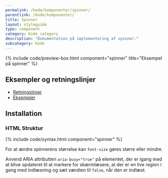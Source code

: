 ```yaml
---
permalink: /kode/komponenter/spinner/
parentlink: /kode/komponenter/
title: Spinner
layout: styleguide
type: component
category: Kode_category
description: "Dokumentation på implementering af spinner."
subcategory: Kode
---
```


{% include code/preview-box.html component="spinner" title="Eksempel på spinner" %}

## Eksempler og retningslinjer
<ul class="nobullet-list">
    <li><a href="/komponenter/spinner/#retningslinjer">Retningslinjer</a></li>
    <li><a href="/komponenter/spinner/">Eksempler</a></li>
</ul>

## Installation

### HTML Struktur

{% include code/syntax.html component="spinner" %}

For at ændre spinnerens størrelse kan `font-size` gøres større eller mindre.

Anvend ARIA attributten `aria-busy="true"` på elementet, der er igang med at blive opdateret til at markere for skærmlæsere, at der er en live region i gang med indlæsning og sæt værdien til `false`, når den er indlæst.
